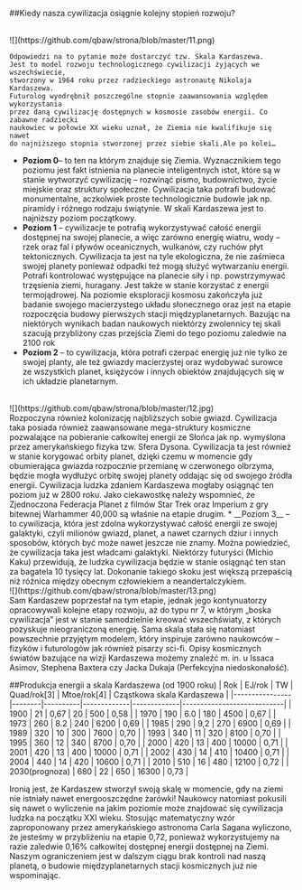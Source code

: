 ##Kiedy nasza cywilizacja osiągnie kolejny stopień rozwoju?

</br>
![](https://github.com/qbaw/strona/blob/master/11.png)
</br>

```
Odpowiedzi na to pytanie może dostarczyć tzw. Skala Kardaszewa.
Jest to model rozwoju technologicznego cywilizacji żyjących we wszechświecie,
stworzony w 1964 roku przez radzieckiego astronautę Nikolaja Kardaszewa. 
Futurolog wyodrębnił poszczególne stopnie zaawansowania względem wykorzystania
przez daną cywilizację dostępnych w kosmosie zasobów energii. Co zabawne radziecki
naukowiec w połowie XX wieku uznał, że Ziemia nie kwalifikuje się nawet 
do najniższego stopnia stworzonej przez siebie skali.Ale po kolei…
```
* __Poziom 0__– to ten na którym znajduje się Ziemia. Wyznacznikiem tego poziomu jest fakt istnienia na planecie inteligentnych istot, które są w stanie wytworzyć cywilizację – rozwinąć pismo, budownictwo, życie miejskie oraz struktury społeczne. Cywilizacja taka potrafi budować monumentalne, aczkolwiek proste technologicznie budowle jak np. piramidy i różnego rodzaju świątynie. W skali Kardaszewa jest to najniższy poziom początkowy.
* __Poziom 1__ – cywilizacje te potrafią wykorzystywać całość energii dostępnej na swojej planecie, a więc zarówno energię wiatru, wody – rzek oraz fal i pływów oceanicznych, wulkanów, czy ruchów płyt tektonicznych. Cywilizacja ta jest na tyle ekologiczna, że nie zaśmieca swojej planety ponieważ odpadki też mogą służyć wytwarzaniu energii. Potrafi kontrolować występujące na planecie siły i np. powstrzymywać trzęsienia ziemi, huragany. Jest także w stanie korzystać z energii termojądrowej. Na poziomie eksploracji kosmosu zakończyła już badanie swojego macierzystego układu słonecznego oraz jest na etapie rozpoczęcia budowy pierwszych stacji międzyplanetarnych. Bazując na niektórych wynikach badan naukowych niektórzy zwolennicy tej skali szacują przybliżony czas przejścia Ziemi do tego poziomu zaledwie na 2100 rok
* __Poziom 2__ – to cywilizacja, która potrafi czerpać energię już nie tylko ze swojej planty, ale też gwiazdy macierzystej oraz wydobywać surowce ze wszystkich planet, księżyców i innych obiektów znajdujących się w ich układzie planetarnym.
</br>
![](https://github.com/qbaw/strona/blob/master/12.jpg)
</br>
 Rozpoczyna również kolonizację najbliższych sobie gwiazd. Cywilizacja taka posiada również zaawansowane mega-struktury kosmiczne pozwalające na pobieranie całkowitej energii ze Słońca jak np. wymyślona przez amerykańskiego fizyka tzw. Sfera Dysona. Cywilizacja ta jest również w stanie korygować orbity planet, dzięki czemu w momencie gdy obumierająca gwiazda rozpocznie przemianę w czerwonego olbrzyma, będzie mogła wydłużyć orbitę swojej planety oddając się od swojego źródła energii. Cywilizacja ludzka zdaniem Kardaszewa mogłaby osiągnąć ten poziom już w 2800 roku. Jako ciekawostkę należy wspomnieć, że Zjednoczona Federacja Planet z filmów Star Trek oraz Imperium z gry bitewnej Warhammer 40,000 są właśnie na etapie drugim.
* __Poziom 3__ – to cywilizacja, która jest zdolna wykorzystywać całość energii ze swojej galaktyki, czyli milionów gwiazd, planet, a nawet czarnych dziur i innych sposobów, których być może nawet jeszcze nie znamy. Można powiedzieć, że cywilizacja taka jest władcami galaktyki. Niektórzy futuryści (Michio Kaku) przewidują, że ludzka cywilizacja będzie w stanie osiągnąć ten stan za bagatela 10 tysięcy lat. Dokonanie takiego skoku jest większą przepaścią niż różnica między obecnym człowiekiem a neandertalczykiem.
</br>
![](https://github.com/qbaw/strona/blob/master/13.png)
</br>
Sam Kardaszew poprzestał na tym etapie, jednak jego kontynuatorzy opracowywali kolejne etapy rozwoju, aż do typu nr 7, w którym „boska cywilizacja” jest w stanie samodzielnie kreować wszechświaty, z których pozyskuje nieograniczoną energię. Sama skala stała się natomiast powszechnie przyjętym modelem, który inspiruje zarówno naukowców – fizyków i futurologów jak również pisarzy sci-fi. Opisy kosmicznych światów bazujące na wizji Kardaszewa możemy znaleźć m. in. u Issaca Asimov, Stephena Baxtera czy Jacka Dukaja (Perfekcyjna niedoskonałość).

##Produkcja energii a skala Kardaszewa (od 1900 roku)
| Rok            | EJ/rok | TW       | Quad/rok[3] | Mtoe/rok[4] | Cząstkowa skala Kardaszewa |
|----------------|--------|----------|-------------|-------------|----------------------------|
| 1900           |   21   |     0,67 |   20        |      500    | 0,58                       |
| 1970           | 190    |   6.0    | 180         |   4500      | 0,67                       |
| 1973           | 260    |   8.2    | 240         |   6200      | 0,69                       |
| 1985           | 290    |   9,2    | 270         |   6900      | 0,69                       |
| 1989           | 320    | 10       | 300         |   7600      | 0,70                       |
| 1993           | 340    | 11       | 320         |   8100      | 0,70                       |
| 1995           | 360    | 12       | 340         |   8700      | 0,70                       |
| 2000           | 420    | 13       | 400         | 10000       | 0,71                       |
| 2001           | 420    | 13       | 400         | 10000       | 0,71                       |
| 2002           | 430    | 14       | 410         | 10400       | 0,71                       |
| 2004           | 440    | 14       | 420         | 10600       | 0,71                       |
| 2010           | 510    | 16       | 480         | 12100       | 0,72                       |
| 2030(prognoza) | 680    | 22       | 650         | 16300       | 0,73                       |

Ironią jest, że Kardaszew stworzył swoją skalę w momencie, gdy na ziemi nie istniały nawet energooszczędne żarówki! Naukowcy natomiast pokusili się nawet o wyliczenie na jakim poziomie może znajdować się cywilizacja ludzka na początku XXI wieku. Stosując matematyczny wzór zaproponowany przez amerykańskiego astronoma Carla Sagana wyliczono, że jesteśmy w przybliżeniu na etapie 0,72, ponieważ wykorzystujemy na razie zaledwie 0,16% całkowitej dostępnej energii dostępnej na Ziemi. Naszym ograniczeniem jest w dalszym ciągu brak kontroli nad naszą planetą, o budowie międzyplanetarnych stacji kosmicznych już nie wspominając.
